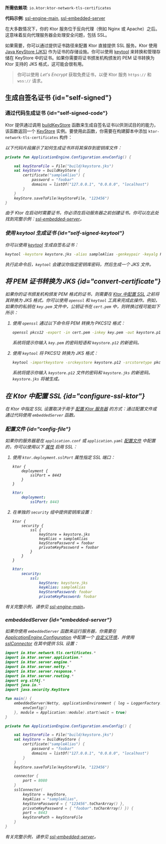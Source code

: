 [//]: # (title: Ktor 服务器中的 SSL 和证书)

<show-structure for="chapter" depth="2"/>
<primary-label ref="server-plugin"/>

<tldr>
<p>
<b>所需依赖项</b>: <code>io.ktor:ktor-network-tls-certificates</code>
</p>
<p>
<b>代码示例</b>: 
<a href="https://github.com/ktorio/ktor-documentation/tree/%ktor_version%/codeSnippets/snippets/ssl-engine-main">ssl-engine-main</a>, 
<a href="https://github.com/ktorio/ktor-documentation/tree/%ktor_version%/codeSnippets/snippets/ssl-embedded-server">ssl-embedded-server</a>
</p>
</tldr>

在大多数情况下，你的 Ktor 服务位于反向代理（例如 Nginx 或 Apache）之后。这意味着反向代理服务器会处理安全问题，包括 SSL。

如果需要，你可以通过提供证书路径来配置 Ktor 直接提供 SSL 服务。Ktor 使用 [Java KeyStore (JKS)](https://docs.oracle.com/javase/8/docs/api/java/security/KeyStore.html) 作为证书的存储设施。你可以使用 [keytool](https://docs.oracle.com/javase/8/docs/technotes/tools/unix/keytool.html) 来转换和管理存储在 KeyStore 中的证书。如果你需要将证书颁发机构颁发的 PEM 证书转换为 Ktor 支持的 JKS 格式，这可能会很有用。

> 你可以使用 _Let's Encrypt_ 获取免费证书，以便 Ktor 服务 `https://` 和 `wss://` 请求。

## 生成自签名证书 {id="self-signed"}

### 通过代码生成证书 {id="self-signed-code"}

Ktor 提供通过调用 [buildKeyStore](https://api.ktor.io/ktor-network-tls-certificates/io.ktor.network.tls.certificates/build-key-store.html) 函数来生成自签名证书以供测试目的的能力，该函数返回一个 [KeyStore](https://docs.oracle.com/en/java/javase/17/docs/api/java.base/java/security/KeyStore.html) 实例。要使用此函数，你需要在构建脚本中添加 `ktor-network-tls-certificates` 构件：

<var name="artifact_name" value="ktor-network-tls-certificates"/>
<Tabs group="languages">
    <TabItem title="Gradle (Kotlin)" group-key="kotlin">
        <code-block lang="Kotlin" code="            implementation(&quot;io.ktor:%artifact_name%:$ktor_version&quot;)"/>
    </TabItem>
    <TabItem title="Gradle (Groovy)" group-key="groovy">
        <code-block lang="Groovy" code="            implementation &quot;io.ktor:%artifact_name%:$ktor_version&quot;"/>
    </TabItem>
    <TabItem title="Maven" group-key="maven">
        <code-block lang="XML" code="            &lt;dependency&gt;&#10;                &lt;groupId&gt;io.ktor&lt;/groupId&gt;&#10;                &lt;artifactId&gt;%artifact_name%-jvm&lt;/artifactId&gt;&#10;                &lt;version&gt;${ktor_version}&lt;/version&gt;&#10;            &lt;/dependency&gt;"/>
    </TabItem>
</Tabs>

以下代码片段展示了如何生成证书并将其保存到密钥库文件：

```kotlin
private fun ApplicationEngine.Configuration.envConfig() {

    val keyStoreFile = File("build/keystore.jks")
    val keyStore = buildKeyStore {
        certificate("sampleAlias") {
            password = "foobar"
            domains = listOf("127.0.0.1", "0.0.0.0", "localhost")
        }
    }
    keyStore.saveToFile(keyStoreFile, "123456")
}
```

由于 Ktor 在启动时需要证书，你必须在启动服务器之前创建证书。你可以在此处找到完整示例：[ssl-embedded-server](https://github.com/ktorio/ktor-documentation/tree/%ktor_version%/codeSnippets/snippets/ssl-embedded-server)。

### 使用 keytool 生成证书 {id="self-signed-keytool"}

你可以使用 [keytool](https://docs.oracle.com/javase/8/docs/technotes/tools/unix/keytool.html) 生成自签名证书：

```Bash
keytool -keystore keystore.jks -alias sampleAlias -genkeypair -keyalg RSA -keysize 4096 -validity 3 -dname 'CN=localhost, OU=ktor, O=ktor, L=Unspecified, ST=Unspecified, C=US'
```

执行此命令后，`keytool` 会建议你指定密钥库密码，然后生成一个 JKS 文件。

## 将 PEM 证书转换为 JKS {id="convert-certificate"}

如果你的证书颁发机构颁发 PEM 格式的证书，则需要在 [Ktor 中配置 SSL](#configure-ssl-ktor) 之前将其转换为 JKS 格式。你可以使用 `openssl` 和 `keytool` 工具来完成此操作。例如，如果你的私钥在 `key.pem` 文件中，公钥证书在 `cert.pem` 中，则转换过程可能如下所示：

1.  使用 `openssl` 通过以下命令将 PEM 转换为 PKCS12 格式：
    ```Bash
    openssl pkcs12 -export -in cert.pem -inkey key.pem -out keystore.p12 -name "sampleAlias"
    ```
    系统将提示你输入 `key.pem` 的密码短语和 `keystore.p12` 的新密码。

2.  使用 `keytool` 将 PKCS12 转换为 JKS 格式：
    ```Bash
    keytool -importkeystore -srckeystore keystore.p12 -srcstoretype pkcs12 -destkeystore keystore.jks
    ```
    系统将提示你输入 `keystore.p12` 文件的密码和 `keystore.jks` 的新密码。`keystore.jks` 将被生成。

## 在 Ktor 中配置 SSL {id="configure-ssl-ktor"}

在 Ktor 中指定 SSL 设置取决于用于 [配置 Ktor 服务器](server-create-and-configure.topic) 的方式：通过配置文件或通过代码使用 `embeddedServer` 函数。

### 配置文件 {id="config-file"}

如果你的服务器是在 `application.conf` 或 `application.yaml` [配置文件](server-configuration-file.topic) 中配置的，你可以使用以下 [属性](server-configuration-file.topic#predefined-properties) 启用 SSL：

1.  使用 `ktor.deployment.sslPort` 属性指定 SSL 端口：

    <Tabs group="config">
    <TabItem title="application.conf" group-key="hocon">

    ```shell
    ktor {
        deployment {
            sslPort = 8443
        }
    }
    ```

    </TabItem>
    <TabItem title="application.yaml" group-key="yaml">

    ```yaml
    ktor:
        deployment:
            sslPort: 8443
    ```

    </TabItem>
    </Tabs>

2.  在单独的 `security` 组中提供密钥库设置：

    <Tabs group="config">
    <TabItem title="application.conf" group-key="hocon">

    ```shell
    ktor {
        security {
            ssl {
                keyStore = keystore.jks
                keyAlias = sampleAlias
                keyStorePassword = foobar
                privateKeyPassword = foobar
            }
        }
    }
    ```

    </TabItem>
    <TabItem title="application.yaml" group-key="yaml">

    ```yaml
    ktor:
        security:
            ssl:
                keyStore: keystore.jks
                keyAlias: sampleAlias
                keyStorePassword: foobar
                privateKeyPassword: foobar
    ```

    </TabItem>
    </Tabs>

有关完整示例，请参见 [ssl-engine-main](https://github.com/ktorio/ktor-documentation/tree/%ktor_version%/codeSnippets/snippets/ssl-engine-main)。

### embeddedServer {id="embedded-server"}

如果你使用 `embeddedServer` 函数来运行服务器，你需要在 [ApplicationEngine.Configuration](https://api.ktor.io/ktor-server/ktor-server-core/io.ktor.server.engine/-application-engine/-configuration/index.html) 中配置一个 [自定义环境](server-configuration-code.topic#embedded-custom)，并使用 [sslConnector](https://api.ktor.io/ktor-server/ktor-server-core/io.ktor.server.engine/ssl-connector.html) 在其中提供 SSL 设置：

```kotlin
import io.ktor.network.tls.certificates.*
import io.ktor.server.application.*
import io.ktor.server.engine.*
import io.ktor.server.netty.*
import io.ktor.server.response.*
import io.ktor.server.routing.*
import org.slf4j.*
import java.io.*
import java.security.KeyStore

fun main() {
    embeddedServer(Netty, applicationEnvironment { log = LoggerFactory.getLogger("ktor.application") }, {
        envConfig()
    }, module = Application::module).start(wait = true)
}

private fun ApplicationEngine.Configuration.envConfig() {

    val keyStoreFile = File("build/keystore.jks")
    val keyStore = buildKeyStore {
        certificate("sampleAlias") {
            password = "foobar"
            domains = listOf("127.0.0.1", "0.0.0.0", "localhost")
        }
    }
    keyStore.saveToFile(keyStoreFile, "123456")

    connector {
        port = 8080
    }
    sslConnector(
        keyStore = keyStore,
        keyAlias = "sampleAlias",
        keyStorePassword = { "123456".toCharArray() },
        privateKeyPassword = { "foobar".toCharArray() }) {
        port = 8443
        keyStorePath = keyStoreFile
    }
}
```

有关完整示例，请参见 [ssl-embedded-server](https://github.com/ktorio/ktor-documentation/tree/%ktor_version%/codeSnippets/snippets/ssl-embedded-server)。